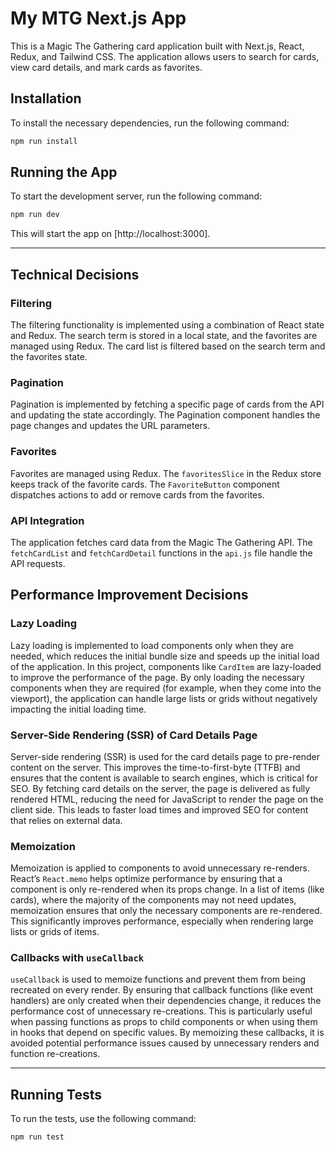 # My MTG Next.js App

This is a Magic The Gathering card application built with Next.js, React, Redux, and Tailwind CSS. The application allows users to search for cards, view card details, and mark cards as favorites.

## Installation

To install the necessary dependencies, run the following command:

```bash
npm run install
```

## Running the App

To start the development server, run the following command:

```bash
npm run dev
```

This will start the app on [http://localhost:3000].

---

## Technical Decisions

### Filtering
The filtering functionality is implemented using a combination of React state and Redux. The search term is stored in a local state, and the favorites are managed using Redux. The card list is filtered based on the search term and the favorites state.

### Pagination
Pagination is implemented by fetching a specific page of cards from the API and updating the state accordingly. The Pagination component handles the page changes and updates the URL parameters.

### Favorites
Favorites are managed using Redux. The `favoritesSlice` in the Redux store keeps track of the favorite cards. The `FavoriteButton` component dispatches actions to add or remove cards from the favorites.

### API Integration
The application fetches card data from the Magic The Gathering API. The `fetchCardList` and `fetchCardDetail` functions in the `api.js` file handle the API requests.

## Performance Improvement Decisions

### Lazy Loading

Lazy loading is implemented to load components only when they are needed, which reduces the initial bundle size and speeds up the initial load of the application. In this project, components like `CardItem` are lazy-loaded to improve the performance of the page. By only loading the necessary components when they are required (for example, when they come into the viewport), the application can handle large lists or grids without negatively impacting the initial loading time.

### Server-Side Rendering (SSR) of Card Details Page

Server-side rendering (SSR) is used for the card details page to pre-render content on the server. This improves the time-to-first-byte (TTFB) and ensures that the content is available to search engines, which is critical for SEO. By fetching card details on the server, the page is delivered as fully rendered HTML, reducing the need for JavaScript to render the page on the client side. This leads to faster load times and improved SEO for content that relies on external data.

### Memoization 

Memoization is applied to components to avoid unnecessary re-renders. React’s `React.memo` helps optimize performance by ensuring that a component is only re-rendered when its props change. In a list of items (like cards), where the majority of the components may not need updates, memoization ensures that only the necessary components are re-rendered. This significantly improves performance, especially when rendering large lists or grids of items.

### Callbacks with `useCallback`

`useCallback` is used to memoize functions and prevent them from being recreated on every render. By ensuring that callback functions (like event handlers) are only created when their dependencies change, it reduces the performance cost of unnecessary re-creations. This is particularly useful when passing functions as props to child components or when using them in hooks that depend on specific values. By memoizing these callbacks, it is avoided potential performance issues caused by unnecessary renders and function re-creations.

---

## Running Tests

To run the tests, use the following command:

```bash
npm run test
```